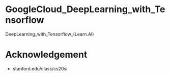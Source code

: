 # GoogleCloud_DeepLearning_with_Tensorflow

DeepLearning_with_Tensorflow_(Learn.AI)


# Acknowledgement
- stanford.edu/class/cs20si

